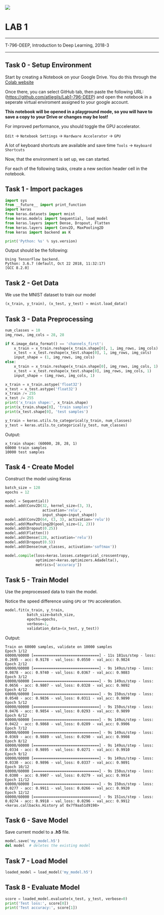 ![](https://www.ru.is/skin/basic9k/i/sitelogo.svg)

# LAB 1

---

T-796-DEEP, Introduction to Deep Learning, 2018-3

---

## Task 0 - Setup Environment
Start by  creating a Notebook on your Google Drive. You do this through the [Colab website](http://colab.research.google.com) 

Once there, you can select GitHub tab, then paste the following URL:  (https://github.com/atliegils/Lab1-796-DEEP) and open the notebook in a seperate virtual enviroment assigned to your google account.

**This notebook will be opened in a playground mode, so you will have to save a copy to your Drive or changes may be lost!**

For improved performance, you should toggle the GPU accelerator.

`Edit` -> `Notebook Settings` -> `Hardware Accelerator` -> `GPU`

A lot of keyboard shortcuts are available and save time `Tools` -> `Keyboard Shortcuts` 

Now, that the environment is set up, we can started. 

For each of the following tasks, create a new section header cell in the notebook.

## Task 1 - Import packages
```python
import sys
from __future__ import print_function
import keras
from keras.datasets import mnist
from keras.models import Sequential, load_model
from keras.layers import Dense, Dropout, Flatten
from keras.layers import Conv2D, MaxPooling2D
from keras import backend as K

print('Python: %s' % sys.version)
```

Output should be the following:

```
Using TensorFlow backend.
Python: 3.6.7 (default, Oct 22 2018, 11:32:17) 
[GCC 8.2.0]
```

## Task 2 - Get Data

We use the MNIST dataset to train our model

```python
(x_train, y_train), (x_test, y_test) = mnist.load_data()
```

## Task 3 - Data Preprocessing

```python
num_classes = 10
img_rows, img_cols = 28, 28

if K.image_data_format() == 'channels_first':
    x_train = x_train.reshape(x_train.shape[0], 1, img_rows, img_cols)
    x_test = x_test.reshape(x_test.shape[0], 1, img_rows, img_cols)
    input_shape = (1, img_rows, img_cols)
else:
    x_train = x_train.reshape(x_train.shape[0], img_rows, img_cols, 1)
    x_test = x_test.reshape(x_test.shape[0], img_rows, img_cols, 1)
    input_shape = (img_rows, img_cols, 1)

x_train = x_train.astype('float32')
x_test = x_test.astype('float32')
x_train /= 255
x_test /= 255
print('x_train shape:', x_train.shape)
print(x_train.shape[0], 'train samples')
print(x_test.shape[0], 'test samples')

y_train = keras.utils.to_categorical(y_train, num_classes)
y_test = keras.utils.to_categorical(y_test, num_classes)
```

Output:

```
x_train shape: (60000, 28, 28, 1)
60000 train samples
10000 test samples
```

## Task 4 - Create Model
Construct the model using Keras

```python
batch_size = 128
epochs = 12

model = Sequential()
model.add(Conv2D(32, kernel_size=(3, 3),
                 activation='relu',
                 input_shape=input_shape))
model.add(Conv2D(64, (3, 3), activation='relu'))
model.add(MaxPooling2D(pool_size=(2, 2)))
model.add(Dropout(0.25))
model.add(Flatten())
model.add(Dense(128, activation='relu'))
model.add(Dropout(0.5))
model.add(Dense(num_classes, activation='softmax'))

model.compile(loss=keras.losses.categorical_crossentropy,
              optimizer=keras.optimizers.Adadelta(),
              metrics=['accuracy'])
```

## Task 5 - Train Model
Use the preprocessed data to train the model.

Notice the speed difference using `GPU` or `TPU`  acceleration.

```python
model.fit(x_train, y_train,
          batch_size=batch_size,
          epochs=epochs,
          verbose=1,
          validation_data=(x_test, y_test))
```
Output:
```
Train on 60000 samples, validate on 10000 samples
Epoch 1/12
60000/60000 [==============================] - 11s 181us/step - loss: 0.2695 - acc: 0.9178 - val_loss: 0.0550 - val_acc: 0.9824
Epoch 2/12
60000/60000 [==============================] - 9s 149us/step - loss: 0.0878 - acc: 0.9740 - val_loss: 0.0367 - val_acc: 0.9883
Epoch 3/12
60000/60000 [==============================] - 9s 149us/step - loss: 0.0656 - acc: 0.9807 - val_loss: 0.0328 - val_acc: 0.9892
Epoch 4/12
60000/60000 [==============================] - 9s 150us/step - loss: 0.0548 - acc: 0.9836 - val_loss: 0.0311 - val_acc: 0.9890
Epoch 5/12
60000/60000 [==============================] - 9s 150us/step - loss: 0.0476 - acc: 0.9854 - val_loss: 0.0293 - val_acc: 0.9899
Epoch 6/12
60000/60000 [==============================] - 9s 149us/step - loss: 0.0422 - acc: 0.9868 - val_loss: 0.0289 - val_acc: 0.9906
Epoch 7/12
60000/60000 [==============================] - 9s 149us/step - loss: 0.0369 - acc: 0.9889 - val_loss: 0.0290 - val_acc: 0.9908
Epoch 8/12
60000/60000 [==============================] - 9s 149us/step - loss: 0.0334 - acc: 0.9895 - val_loss: 0.0271 - val_acc: 0.9910
Epoch 9/12
60000/60000 [==============================] - 9s 149us/step - loss: 0.0330 - acc: 0.9896 - val_loss: 0.0337 - val_acc: 0.9891
Epoch 10/12
60000/60000 [==============================] - 9s 150us/step - loss: 0.0300 - acc: 0.9907 - val_loss: 0.0279 - val_acc: 0.9914
Epoch 11/12
60000/60000 [==============================] - 9s 150us/step - loss: 0.0277 - acc: 0.9911 - val_loss: 0.0266 - val_acc: 0.9920
Epoch 12/12
60000/60000 [==============================] - 9s 151us/step - loss: 0.0274 - acc: 0.9918 - val_loss: 0.0296 - val_acc: 0.9912
<keras.callbacks.History at 0x7f9aa51d9198>
```

## Task 6 - Save Model
Save current model to a __.h5__ file.   

```python
model.save('my_model.h5')
del model  # deletes the existing model
```

## Task 7 - Load Model

```python
loaded_model = load_model('my_model.h5')
```

## Task 8 - Evaluate Model

```python
score = loaded_model.evaluate(x_test, y_test, verbose=0)
print('Test loss:', score[0])
print('Test accuracy:', score[1])
```

